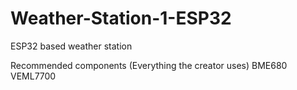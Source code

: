 # Weather-Station-1-ESP32

ESP32 based weather station

Recommended components (Everything the creator uses)
BME680
VEML7700